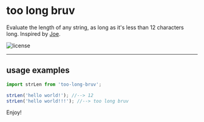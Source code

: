 # too long bruv

Evaluate the length of any string, as long as it's less than 12 characters long. Inspired by [Joe](https://twitter.com/prettyflyit/status/1633877760991961088).

![license](https://img.shields.io/github/license/nlovell/too-long-bruv)

---

## usage examples

```js
import strLen from 'too-long-bruv';

strLen('hello world!'); //--> 12
strLen('hello world!!!'); //--> too long bruv

```

Enjoy!
